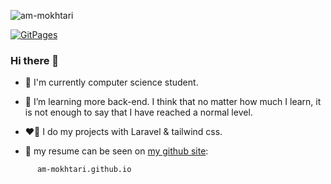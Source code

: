 ![am-mokhtari](https://banners.beyondco.de/Amirmohammad%20Mokhtari.jpeg?theme=dark&packageManager=&packageName=am-mokhtari.github.io&pattern=yyy&style=style_1&description=Back-End+%28Laravel%29&md=1&showWatermark=0&fontSize=75px&images=user-circle&widths=350&heights=350)

[![GitPages](https://img.shields.io/badge/build-see-white?style=for-the-badge&logo=githubpages&logoColor=blue&label=my%20site&labelColor=gray&color=darkred
)](https://am-mokhtari.github.io)

### Hi there 👋

- 🔭 I'm currently computer science student.
  
- 🌱 I’m learning more back-end. I think that no matter how much I learn, it is not enough to say that I have reached a normal level.
  
- ❤️‍🔥 I do my projects with Laravel & tailwind css.
  
- 🧾 my resume can be seen on [my github site](https://am-mokhtari.github.io):
```
      am-mokhtari.github.io
```
  
<!--
**am-mokhtari/am-mokhtari** is a ✨ _special_ ✨ repository because its `README.md` (this file) appears on your GitHub profile.

Here are some ideas to get you started:

- 🔭 I’m currently working on ...
- 🌱 I’m currently learning ...
- 👯 I’m looking to collaborate on ...
- 🤔 I’m looking for help with ...
- 💬 Ask me about ...
- 📫 How to reach me: ...
- 😄 Pronouns: ...
- ⚡ Fun fact: ...
-->
